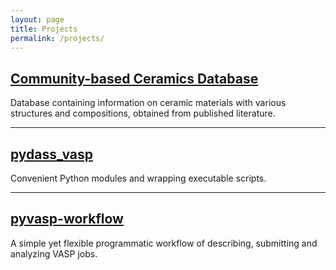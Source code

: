 ```yaml
---
layout: page
title: Projects
permalink: /projects/
---
```


[Community-based Ceramics Database](http://astro1.panet.utoledo.edu/ceramicsdb/)
-----------------------------------
Database containing information on ceramic materials with various structures and compositions, obtained from published 
literature.

-----------------

[pydass_vasp](http://terencezl.github.io/pydass_vasp/)
-------------
Convenient Python modules and wrapping executable scripts.

-----------------

[pyvasp-workflow](https://github.com/terencezl/pyvasp-workflow)
-----------------
A simple yet flexible programmatic workflow of describing, submitting and analyzing VASP jobs.
